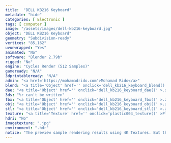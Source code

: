 ```yaml
---
title:  "DELL KB216 Keyboard"
metadate: "hide"
categories: [ Electronic ]
tags: [ computer ]
image: "/assets/images/dell-kb216-keyboard.jpg"
object: "DELL KB216 Keyboard"
geometry: "Subdivision-ready"
vertices: "85,162"
uvunwrapped: "Yes"
animated: "No"
software: "Blender 2.79b"
rigged: "No"
engine: "Cycles Render (512 Samples)"
gameready: "N/A"
3dprintableready: "N/A"
admin: "<a href='https://mohamadrido.com'>Mohamad Rido</a>"
blend: "<a title='Object' href='' onclick='dell_kb216_keyboard_blend()' >.zip 6.4 MB</a>"
dae: "<a title='Object' href='' onclick='dell_kb216_keyboard_dae()' >.zip 2.3 MB</a>"
3ds: "%r can't be written"
fbx: "<a title='Object' href='' onclick='dell_kb216_keyboard_fbx()' >.zip 2.4 MB</a>"
obj: "<a title='Object' href='' onclick='dell_kb216_keyboard_obj()' >.zip 1.9 MB</a>"
stl: "<a title='Object' href='' onclick='dell_kb216_keyboard_stl()' >.zip 1.9 MB</a>"
texture: "<a title='Texture' href='' onclick='plastic004_texture()' >Plastic004</a>"
hdri: "No"
imagetexture: ".jpg"
environment: ".hdr"
notice: "The preview sample rendering results using 4K Textures. But the .blend file format available for download uses 1K as the sample to reduce the file size when you download it."
---
```

